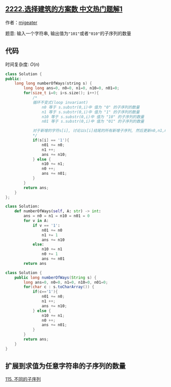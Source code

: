 ## [2222.选择建筑的方案数 中文热门题解1](https://leetcode.cn/problems/number-of-ways-to-select-buildings/solutions/100000/by-migeater-jcuy)

作者：[migeater](https://leetcode.cn/u/migeater)

题意: 输入一个字符串, 输出值为`"101"`或者`"010"`的子序列的数量

## 代码

时间复杂度: $O(n)$

```C++ [tag-C++]
class Solution {
public:
    long long numberOfWays(string s) {
        long long ans=0, n0=0, n1=0, n10=0, n01=0;
        for(size_t i=0; i<s.size(); i++){
            /*
            循环不变式(loop invariant)
                n0 等于 s.substr(0,i)中 值为 "0" 的子序列的数量
                n1 等于 s.substr(0,i)中 值为 "1" 的子序列的数量
                n10 等于 s.substr(0,i)中 值为 "10" 的子序列的数量
                n01 等于 s.substr(0,i)中 值为 "01" 的子序列的数量

            对于新增的字符s[i], 讨论以s[i]结尾的所有新增子序列, 然后更新n0,n1,n10,n01
            */
            if(s[i] == '1'){
                n01 += n0;
                n1 ++;
                ans += n10;
            } else {
                n10 += n1;
                n0 ++; 
                ans += n01;
            }
        }
        return ans;
    }
};
```

```python [tag-python]
class Solution:
    def numberOfWays(self, A: str) -> int:
        ans = n0 = n1 = n10 = n01 = 0
        for v in A:
            if v == '1':
                n01 += n0
                n1 += 1
                ans += n10
            else:
                n10 += n1
                n0 += 1
                ans += n01
        return ans
````

```java [tag-java]
class Solution {
    public long numberOfWays(String s) {        
        long ans=0, n0=0, n1=0, n10=0, n01=0;
        for(char c : s.toCharArray()) {
            if(c=='1'){
                n01 += n0;
                n1 ++;
                ans += n10;
            } else {
                n10 += n1;
                n0 ++; 
                ans += n01;
            }
        }
        return ans;
    }
}
```

## 扩展到求值为任意字符串的子序列的数量
[115. 不同的子序列](/problems/distinct-subsequences/)